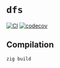 # `dfs`
[![CI](https://github.com/charlesrocket/dfs/actions/workflows/ci.yml/badge.svg?branch=trunk)](https://github.com/charlesrocket/dfs/actions/workflows/ci.yml)
[![codecov](https://codecov.io/gh/charlesrocket/dfs/branch/trunk/graph/badge.svg)](https://codecov.io/gh/charlesrocket/dfs)

## Compilation

```sh
zig build
```
